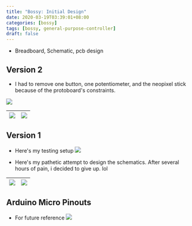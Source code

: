 ```yaml
---
title: "Bossy: Initial Design"
date: 2020-03-19T03:39:01+08:00
categories: [bossy]
tags: [bossy, general-purpose-controller]
draft: false
---
```



- Breadboard, Schematic, pcb design

## Version 2
- I had to remove one button, one potentiometer, and the neopixel stick because of the protoboard's constraints.

![](/robotics-blog/v2-layout.png)

|![](/robotics-blog/v2-wip-1.JPG)|![](/robotics-blog/soldered-components-5.jpg)|
| ---------- | ---------- |

## Version 1

- Here's my testing setup
![](/robotics-blog/v1-breadboard.png)

- Here's my pathetic attempt to design the schematics. After several hours of pain, i decided to give up. lol

|![](/robotics-blog/v1-messy-pcb.png)|![](/robotics-blog/v1-messy-schematic.png)|
| ---------- | ---------- |

## Arduino Micro Pinouts
- For future reference
![](/robotics-blog/arduino-micro.png)

